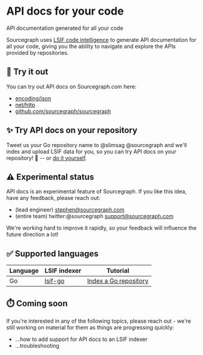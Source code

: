 # API docs for your code

<p class="subtitle">API documentation generated for all your code</p>

<p class="lead">
Sourcegraph uses <a href="../../code_intelligence">LSIF code intelligence</a> to generate API documentation for all your code, giving you the ability to navigate and explore the APIs provided by repositories.
</p>

## 🚀 Try it out

You can try out API docs on Sourcegraph.com here:

* [encoding/json](https://sourcegraph.com/github.com/golang/go/-/docs/encoding/json)
* [net/http](https://sourcegraph.com/github.com/golang/go/-/docs/net/http)
* [github.com/sourcegraph/sourcegraph](https://sourcegraph.com/github.com/sourcegraph/sourcegraph/-/docs)

## ✨ Try API docs on your repository

Tweet us your Go repository name to @slimsag @sourcegraph and we'll index and upload LSIF data for you, so you can try API docs on your repository! 🎉 -- or [do it yourself](../index.md).

## ⚠️ Experimental status

API docs is an experimental feature of Sourcegraph. If you like this idea, have any feedback, please reach out:

* (lead engineer) stephen@sourcegraph.com
* (entire team) twitter:@sourcegraph support@sourcegraph.com

We're working hard to improve it rapidly, so your feedback will influence the future direction a lot!

## ✅ Supported languages

| Language | LSIF indexer                              | Tutorial                                                 |
|----------|-------------------------------------------|----------------------------------------------------------|
| Go       | [lsif-go](https://github.com/sourcegraph/lsif-go) | [Index a Go repository](../how-to/index_a_go_repository.md) |


## ⏱️ Coming soon

If you're interested in any of the following topics, please reach out - we're still working on material for them as things are progressing quickly:

* ...how to add support for API docs to an LSIF indexer
* ...troubleshooting
